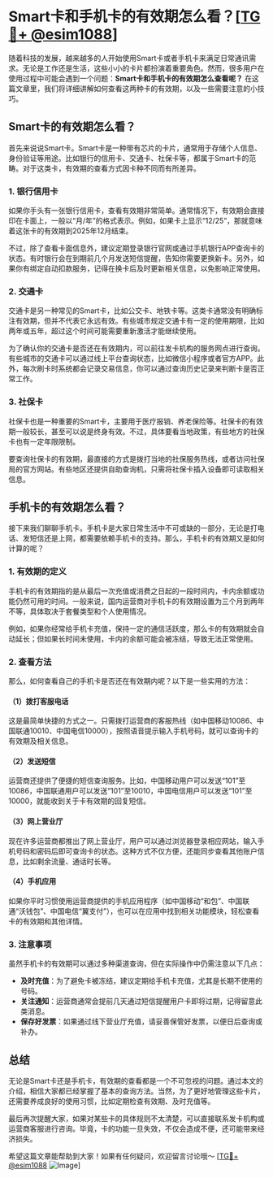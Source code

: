 # Smart卡和手机卡的有效期怎么看？[[TG💪+ @esim1088](https://t.me/s/esim1088)]

随着科技的发展，越来越多的人开始使用Smart卡或者手机卡来满足日常通讯需求。无论是工作还是生活，这些小小的卡片都扮演着重要角色。然而，很多用户在使用过程中可能会遇到一个问题：**Smart卡和手机卡的有效期怎么查看呢？** 在这篇文章里，我们将详细讲解如何查看这两种卡的有效期，以及一些需要注意的小技巧。

## Smart卡的有效期怎么看？

首先来说说Smart卡。Smart卡是一种带有芯片的卡片，通常用于存储个人信息、身份验证等用途。比如银行的信用卡、交通卡、社保卡等，都属于Smart卡的范畴。对于这类卡，有效期的查看方式因卡种不同而有所差异。

### 1. **银行信用卡**
如果你手头有一张银行信用卡，查看有效期非常简单。通常情况下，有效期会直接印在卡面上，一般以“月/年”的格式表示。例如，如果卡上显示“12/25”，那就意味着这张卡的有效期到2025年12月结束。

不过，除了查看卡面信息外，建议定期登录银行官网或通过手机银行APP查询卡的状态。有时银行会在到期前几个月发送短信提醒，告知你需要更换新卡。另外，如果你有绑定自动扣款服务，记得在换卡后及时更新相关信息，以免影响正常使用。

### 2. **交通卡**
交通卡是另一种常见的Smart卡，比如公交卡、地铁卡等。这类卡通常没有明确标注有效期，但并不代表它永远有效。有些城市规定交通卡有一定的使用期限，比如两年或五年，超过这个时间可能需要重新激活才能继续使用。

为了确认你的交通卡是否还在有效期内，可以前往发卡机构的服务网点进行查询。有些城市的交通卡可以通过线上平台查询状态，比如微信小程序或者官方APP。此外，每次刷卡时系统都会记录交易信息，你可以通过查询历史记录来判断卡是否正常工作。

### 3. **社保卡**
社保卡也是一种重要的Smart卡，主要用于医疗报销、养老保险等。社保卡的有效期一般较长，甚至可以说是终身有效。不过，具体要看当地政策，有些地方的社保卡也有一定年限限制。

要查询社保卡的有效期，最直接的方式是拨打当地的社保服务热线，或者访问社保局的官方网站。有些地区还提供自助查询机，只需将社保卡插入设备即可读取相关信息。

## 手机卡的有效期怎么看？

接下来我们聊聊手机卡。手机卡是大家日常生活中不可或缺的一部分，无论是打电话、发短信还是上网，都需要依赖手机卡的支持。那么，手机卡的有效期又是如何计算的呢？

### 1. **有效期的定义**
手机卡的有效期指的是从最后一次充值或消费之日起的一段时间内，卡内余额或功能仍然可用的时间。一般来说，国内运营商对手机卡的有效期设置为三个月到两年不等，具体取决于套餐类型和个人使用情况。

例如，如果你经常给手机卡充值，保持一定的通信活跃度，那么卡的有效期就会自动延长；但如果长时间未使用，卡内的余额可能会被冻结，导致无法正常使用。

### 2. **查看方法**
那么，如何查看自己的手机卡是否还在有效期内呢？以下是一些实用的方法：

#### （1）拨打客服电话
这是最简单快捷的方式之一。只需拨打运营商的客服热线（如中国移动10086、中国联通10010、中国电信10000），按照语音提示输入手机号码，就可以查询卡的有效期及相关信息。

#### （2）发送短信
运营商还提供了便捷的短信查询服务。比如，中国移动用户可以发送“101”至10086，中国联通用户可以发送“101”至10010，中国电信用户可以发送“101”至10000，就能收到关于卡有效期的回复短信。

#### （3）网上营业厅
现在许多运营商都推出了网上营业厅，用户可以通过浏览器登录相应网站，输入手机号码和密码后即可查询卡的状态。这种方式不仅方便，还能同步查看其他账户信息，比如剩余流量、通话时长等。

#### （4）手机应用
如果你平时习惯使用运营商提供的手机应用程序（如中国移动“和包”、中国联通“沃钱包”、中国电信“翼支付”），也可以在应用中找到相关功能模块，轻松查看卡的有效期和其他详情。

### 3. **注意事项**
虽然手机卡的有效期可以通过多种渠道查询，但在实际操作中仍需注意以下几点：

- **及时充值**：为了避免卡被冻结，建议定期给手机卡充值，尤其是长期不使用的号码。
- **关注通知**：运营商通常会提前几天通过短信提醒用户卡即将过期，记得留意此类消息。
- **保存好发票**：如果通过线下营业厅充值，请妥善保管好发票，以便日后查询或补办。

## 总结

无论是Smart卡还是手机卡，有效期的查看都是一个不可忽视的问题。通过本文的介绍，相信大家都已经掌握了基本的查询方法。当然，为了更好地管理这些卡片，还需要养成良好的使用习惯，比如定期检查有效期、及时充值等。

最后再次提醒大家，如果对某些卡的具体规则不太清楚，可以直接联系发卡机构或运营商客服进行咨询。毕竟，卡的功能一旦失效，不仅会造成不便，还可能带来经济损失。

希望这篇文章能帮助到大家！如果有任何疑问，欢迎留言讨论哦～ [[TG💪+ @esim1088](https://t.me/s/esim1088) ![Image](https://i.postimg.cc/4NQfJmqS/Snipaste-2025-05-13-00-14-12.png)]